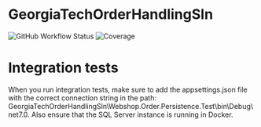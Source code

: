 # GeorgiaTechOrderHandlingSln

![GitHub Workflow Status](https://img.shields.io/github/actions/workflow/status/tamaspalya/GeorgiaTechOrderHandlingSln/dotnet-tests.yml)
![Coverage](https://img.shields.io/codecov/c/github/tamaspalya/GeorgiaTechOrderHandlingSln)

# Integration tests
When you run integration tests, make sure to add the appsettings.json file with the correct connection string in the path: GeorgiaTechOrderHandlingSln\Webshop.Order.Persistence.Test\bin\Debug\net7.0. Also ensure that the SQL Server instance is running in Docker.

